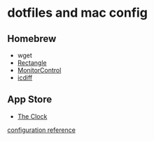 # dotfiles and mac config

## Homebrew
* wget
* [Rectangle](https://github.com/rxhanson/Rectangle)
* [MonitorControl](https://github.com/MonitorControl/MonitorControl)
* [icdiff](https://github.com/jeffkaufman/icdiff)

## App Store
* [The Clock](https://apps.apple.com/us/app/the-clock/id488764545?mt=12)


[configuration reference](https://www.atlassian.com/git/tutorials/dotfiles)
<!--
Look at @durdn's README and add setup instructions
https://bitbucket.org/durdn/cfg/src/master/
-->
